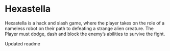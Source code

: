 # Hexastella
Hexastella is a hack and slash game, where the player takes on the role of a nameless robot on their path to defeating a strange alien creature. The Player must dodge, dash and block the enemy’s abilities to survive the fight.

Updated readme 
